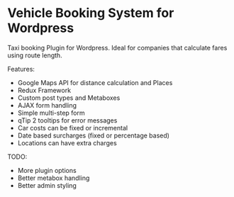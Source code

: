 # Vehicle Booking System for Wordpress
Taxi booking Plugin for Wordpress. Ideal for companies that calculate fares using route length.

Features:
* Google Maps API for distance calculation and Places
* Redux Framework
* Custom post types and Metaboxes
* AJAX form handling
* Simple multi-step form
* qTip 2 tooltips for error messages
* Car costs can be fixed or incremental
* Date based surcharges (fixed or percentage based)
* Locations can have extra charges

TODO:
* More plugin options
* Better metabox handling
* Better admin styling
